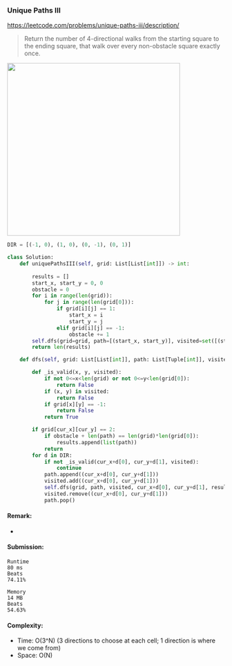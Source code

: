 ### Unique Paths III
https://leetcode.com/problems/unique-paths-iii/description/
>Return the number of 4-directional walks from the starting square to the ending square, that walk over every non-obstacle square exactly once.

<p>
    <img src="https://assets.leetcode.com/uploads/2021/08/02/lc-unique1.jpg" width="400" />
</p>

```python
DIR = [(-1, 0), (1, 0), (0, -1), (0, 1)]

class Solution:
    def uniquePathsIII(self, grid: List[List[int]]) -> int:
        
        results = []
        start_x, start_y = 0, 0
        obstacle = 0
        for i in range(len(grid)):
            for j in range(len(grid[0])):
                if grid[i][j] == 1:
                    start_x = i
                    start_y = j 
                elif grid[i][j] == -1:
                    obstacle += 1
        self.dfs(grid=grid, path=[(start_x, start_y)], visited=set([(start_x, start_y)]), cur_x=start_x, cur_y=start_y, results=results, obstacle=obstacle)
        return len(results)

    def dfs(self, grid: List[List[int]], path: List[Tuple[int]], visited: Set, cur_x: int, cur_y: int, results: List[Tuple[int]], obstacle: int):

        def _is_valid(x, y, visited):
            if not 0<=x<len(grid) or not 0<=y<len(grid[0]):
                return False
            if (x, y) in visited:
                return False
            if grid[x][y] == -1:
                return False
            return True

        if grid[cur_x][cur_y] == 2:
            if obstacle + len(path) == len(grid)*len(grid[0]):
                results.append(list(path))
            return
        for d in DIR:
            if not _is_valid(cur_x+d[0], cur_y+d[1], visited):
                continue
            path.append((cur_x+d[0], cur_y+d[1]))
            visited.add((cur_x+d[0], cur_y+d[1]))
            self.dfs(grid, path, visited, cur_x+d[0], cur_y+d[1], results, obstacle)
            visited.remove((cur_x+d[0], cur_y+d[1]))
            path.pop()
```
#### Remark:
- 
#### Submission:
```
Runtime
80 ms
Beats
74.11%

Memory
14 MB
Beats
54.63%
```
#### Complexity:
- Time: O(3^N) (3 directions to choose at each cell; 1 direction is where we come from)
- Space: O(N)
